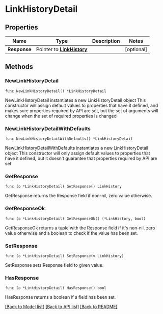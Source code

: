 # LinkHistoryDetail

## Properties

Name | Type | Description | Notes
------------ | ------------- | ------------- | -------------
**Response** | Pointer to [**LinkHistory**](LinkHistory.md) |  | [optional] 

## Methods

### NewLinkHistoryDetail

`func NewLinkHistoryDetail() *LinkHistoryDetail`

NewLinkHistoryDetail instantiates a new LinkHistoryDetail object
This constructor will assign default values to properties that have it defined,
and makes sure properties required by API are set, but the set of arguments
will change when the set of required properties is changed

### NewLinkHistoryDetailWithDefaults

`func NewLinkHistoryDetailWithDefaults() *LinkHistoryDetail`

NewLinkHistoryDetailWithDefaults instantiates a new LinkHistoryDetail object
This constructor will only assign default values to properties that have it defined,
but it doesn't guarantee that properties required by API are set

### GetResponse

`func (o *LinkHistoryDetail) GetResponse() LinkHistory`

GetResponse returns the Response field if non-nil, zero value otherwise.

### GetResponseOk

`func (o *LinkHistoryDetail) GetResponseOk() (*LinkHistory, bool)`

GetResponseOk returns a tuple with the Response field if it's non-nil, zero value otherwise
and a boolean to check if the value has been set.

### SetResponse

`func (o *LinkHistoryDetail) SetResponse(v LinkHistory)`

SetResponse sets Response field to given value.

### HasResponse

`func (o *LinkHistoryDetail) HasResponse() bool`

HasResponse returns a boolean if a field has been set.


[[Back to Model list]](../README.md#documentation-for-models) [[Back to API list]](../README.md#documentation-for-api-endpoints) [[Back to README]](../README.md)



